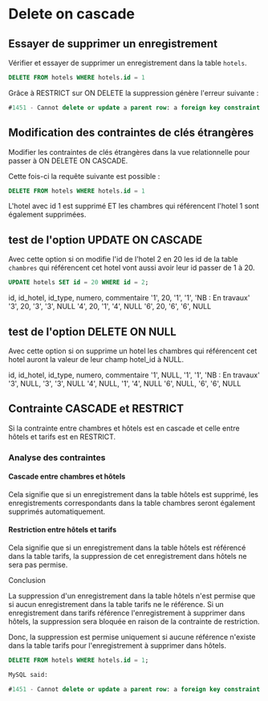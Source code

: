 # Delete on cascade

## Essayer de supprimer un enregistrement

Vérifier et essayer de supprimer un enregistrement dans la table `hotels`.

```SQL
DELETE FROM hotels WHERE hotels.id = 1
```

Grâce à RESTRICT sur ON DELETE la suppression génère l'erreur suivante :

```SQL
#1451 - Cannot delete or update a parent row: a foreign key constraint fails (`reservation_hotel`.`chambres`, CONSTRAINT `chambres_ibfk_2` FOREIGN KEY (`id_hotel`) REFERENCES `hotels` (`id`) ON DELETE RESTRICT ON UPDATE CASCADE)
```

## Modification des contraintes de clés étrangères

Modifier les contraintes de clés étrangères dans la vue relationnelle pour passer à ON DELETE ON CASCADE.

Cette fois-ci la requête suivante est possible :

```SQL
DELETE FROM hotels WHERE hotels.id = 1
```

L'hotel avec id 1 est supprimé ET les chambres qui référencent l'hotel 1 sont également supprimées.

## test de l'option UPDATE ON CASCADE

Avec cette option si on modifie l'id de l'hotel 2 en 20 les id de la table `chambres` qui référencent cet hotel vont aussi avoir leur id passer de 1 à 20.

```SQL
UPDATE hotels SET id = 20 WHERE id = 2;
```

id, id_hotel, id_type, numero, commentaire
'1', 20, '1', '1', 'NB : En travaux'
'3', 20, '3', '3', NULL
'4', 20, '1', '4', NULL
'6', 20, '6', '6', NULL

## test de l'option DELETE ON NULL

Avec cette option si on supprime un hotel les chambres qui référencent cet hotel auront la valeur de leur champ hotel_id à NULL.

id, id_hotel, id_type, numero, commentaire
'1', NULL, '1', '1', 'NB : En travaux'
'3', NULL, '3', '3', NULL
'4', NULL, '1', '4', NULL
'6', NULL, '6', '6', NULL

## Contrainte CASCADE et RESTRICT

Si la contrainte entre chambres et hôtels est en cascade et celle entre hôtels et tarifs est en RESTRICT.

### Analyse des contraintes

#### Cascade entre chambres et hôtels

Cela signifie que si un enregistrement dans la table hôtels est supprimé, les enregistrements correspondants dans la table chambres seront également supprimés automatiquement.

#### Restriction entre hôtels et tarifs

Cela signifie que si un enregistrement dans la table hôtels est référencé dans la table tarifs, la suppression de cet enregistrement dans hôtels ne sera pas permise.

Conclusion

La suppression d'un enregistrement dans la table hôtels n'est permise que si aucun enregistrement dans la table tarifs ne le référence. Si un enregistrement dans tarifs référence l'enregistrement à supprimer dans hôtels, la suppression sera bloquée en raison de la contrainte de restriction.

Donc, la suppression est permise uniquement si aucune référence n'existe dans la table tarifs pour l'enregistrement à supprimer dans hôtels.

```SQL
DELETE FROM hotels WHERE hotels.id = 1;

MySQL said:

#1451 - Cannot delete or update a parent row: a foreign key constraint fails (`reservation_hotel`.`tarifs`, CONSTRAINT `tarifs_ibfk_1` FOREIGN KEY (`id_hotel`) REFERENCES `hotels` (`id`) ON DELETE RESTRICT ON UPDATE CASCADE)
```
